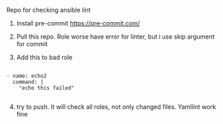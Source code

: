 Repo for checking ansible lint
1) Install pre-commit
https://pre-commit.com/

2) Pull this repo. Role worse have error for linter, but i use skip argument for commit

3) Add this to bad role

```

- name: echo2
  command: |
    "echo this failed"


```

4) try to push. It will check all roles, not only changed files. Yamllint work fine
